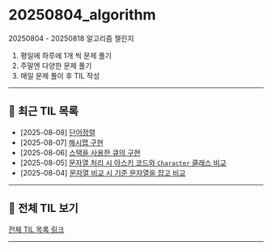 # 20250804_algorithm

20250804 - 20250818 알고리즘 챌린지

1. 평일에 하루에 1개 씩 문제 풀기
2. 주말엔 다양한 문제 풀기
3. 매일 문제 풀이 후 TIL 작성

---

## 📅 최근 TIL 목록

- [2025-08-08] [단어정렬](https://velog.io/@100bona/단어정렬)
- [2025-08-07] [해시맵 구현](https://velog.io/@100bona/Design-HashMap)
- [2025-08-06] [스택을 사용한 큐의 구현](https://velog.io/@100bona/Implement-Queue-using-Stacks)
- [2025-08-05] [문자열 처리 시 아스키 코드와 `Character` 클래스 비교](https://velog.io/@100bona/문자열-분석-문자열-다루기)
- [2025-08-04] [문자열 비교 시 기준 문자열을 잡고 비교](https://velog.io/@100bona/명령-프롬포트-문자열-다루기)

---

## 🔗 전체 TIL 보기

[전체 TIL 목록 링크](https://velog.io/@100bona/series/algorithm)  

---




